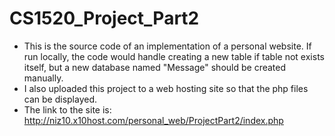# CS1520_Project_Part2

* This is the source code of an implementation of a personal website. If run locally, the code would handle creating a new table if table not exists itself, but a new database named "Message" should be created manually.
* I also uploaded this project to a web hosting site so that the php files can be displayed. 
* The link to the site is: http://niz10.x10host.com/personal_web/ProjectPart2/index.php
